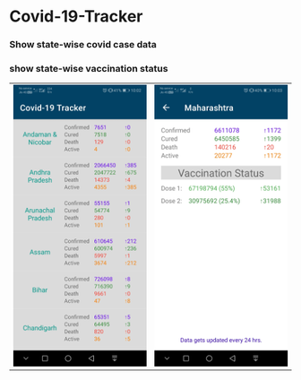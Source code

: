 # Covid-19-Tracker

### Show state-wise covid case data
### show state-wise vaccination status

<table>
  <tr>
    <td>
       <img src = "images/Screenshot_20211128_100253_com.ihrsachin.covid_19tracker.jpg" width="100%"/>
    </td>
    <td>
       <img src = "images/Screenshot_20211128_100311_com.ihrsachin.covid_19tracker.jpg" width="100%"/>
    </td>
  </tr>
<table>
    

